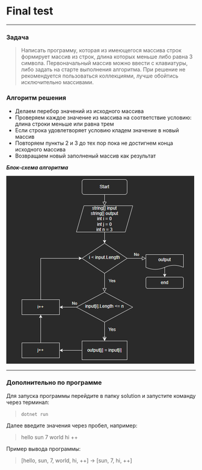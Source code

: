 # Final test
___
### Задача

>Написать программу, которая из имеющегося массива строк формирует массив из строк, длина которых меньше либо равна 3 символа. Первоначальный массив можно ввести с клавиатуры, либо задать на старте выполнения алгоритма. При решение не рекомендуется пользоваться коллекциями, лучше обойтись исключительно массивами.

### Алгоритм решения

* Делаем перебор значений из исходного массива
* Проверяем каждое значение из массива на соответствие условию: длина строки меньше или равна трем
* Если строка удовлетворяет условию кладем значение в новый массив
* Повторяем пункты 2 и 3 до тех пор пока не достигнем конца исходного массива
* Возвращаем новый заполненый массив как результат

***Блок-схема алгоритма*** 


![блок-схема](./Diagram/diagram.png)
___

### Дополнительно по программе

Для запуска программы перейдите в папку solution и запустите команду через терминал:

> `dotnet run`

Далее введите значения через пробел, например:

> hello sun 7 world hi ++

Пример вывода программы:

> [hello, sun, 7, world, hi, ++] -> [sun, 7, hi, ++]
